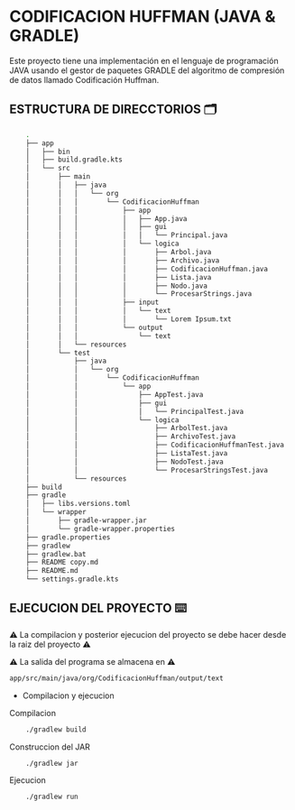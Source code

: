 # CODIFICACION HUFFMAN (JAVA & GRADLE)
Este proyecto tiene una implementación en el lenguaje de programación JAVA usando el gestor de paquetes GRADLE del algoritmo de compresión de datos llamado Codificación Huffman.

## ESTRUCTURA DE DIRECCTORIOS 🗂️
```bash
    .
    ├── app
    │   ├── bin
    │   ├── build.gradle.kts
    │   └── src
    │       ├── main
    │       │   ├── java
    │       │   │   └── org
    │       │   │       └── CodificacionHuffman
    │       │   │           ├── app
    │       │   │           │   ├── App.java
    │       │   │           │   ├── gui
    │       │   │           │   │   └── Principal.java
    │       │   │           │   └── logica
    │       │   │           │       ├── Arbol.java
    │       │   │           │       ├── Archivo.java
    │       │   │           │       ├── CodificacionHuffman.java
    │       │   │           │       ├── Lista.java
    │       │   │           │       ├── Nodo.java
    │       │   │           │       └── ProcesarStrings.java
    │       │   │           ├── input
    │       │   │           │   └── text
    │       │   │           │       └── Lorem Ipsum.txt
    │       │   │           └── output
    │       │   │               └── text
    │       │   └── resources
    │       └── test
    │           ├── java
    │           │   └── org
    │           │       └── CodificacionHuffman
    │           │           └── app
    │           │               ├── AppTest.java
    │           │               ├── gui
    │           │               │   └── PrincipalTest.java
    │           │               └── logica
    │           │                   ├── ArbolTest.java
    │           │                   ├── ArchivoTest.java
    │           │                   ├── CodificacionHuffmanTest.java
    │           │                   ├── ListaTest.java
    │           │                   ├── NodoTest.java
    │           │                   └── ProcesarStringsTest.java
    │           └── resources
    ├── build
    ├── gradle
    │   ├── libs.versions.toml
    │   └── wrapper
    │       ├── gradle-wrapper.jar
    │       └── gradle-wrapper.properties
    ├── gradle.properties
    ├── gradlew
    ├── gradlew.bat
    ├── README copy.md
    ├── README.md
    └── settings.gradle.kts
```

## EJECUCION DEL PROYECTO ⌨️
⚠️ La compilacion y posterior ejecucion del proyecto se debe hacer desde la raiz del proyecto ⚠️

⚠️ La salida del programa se almacena en ⚠️
```bash
app/src/main/java/org/CodificacionHuffman/output/text
```

* Compilacion y ejecucion

Compilacion
```bash
    ./gradlew build
```

Construccion del JAR
```bash
    ./gradlew jar
```

Ejecucion
```bash
    ./gradlew run
```